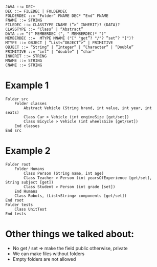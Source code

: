 ```
JAVA ::= DEC+
DEC ::= FILEDEC | FOLDERDEC
FOLDERDEC ::= “Folder” FNAME DEC* “End” FNAME
FNAME ::= STRING
FILEDEC ::= CLASSTYPE CNAME (“>” INHERIT)? (DATA)?
CLASSTYPE ::= “Class” | “Abstract”
DATA ::= “(” MEMBERDEC (", " MEMBERDEC)* ")"
MEMBERDEC ::=  MTYPE MNAME ("[" "get”? "/"? ”set”? "]")?
MTYPE ::= OBJECT | ”List<”OBJECT”>” | PRIMITIVE
OBJECT ::= “String” | ”Integer” | ”Character” | ”Double”
PRIMITIVE ::= ”int” | ”double” | ”char”
INHERIT ::= STRING
MNAME ::= STRING
CNAME ::= STRING
```

# Example 1
```
Folder src
    Folder classes
        Abstract Vehicle (String brand, int value, int year, int seats)
        Class Car > Vehicle (int engineSize [get/set])
        Class Bicycle > Vehicle (int wheelsSize [get/set])
    End classes
End src
```

# Example 2
```
Folder root
    Folder Humans
        Class Person (String name, int age)
        Class Teacher > Person (int yearsOfExperience [get/set], String subject [get])
        Class Student > Person (int grade [set])
    End Humans
    Class Robots, (List<String> components [get/set])
End root
Folder tests
    Class UnitTest
End tests
```

# Other things we talked about:
- No get / set  => make the field public otherwise, private
- We can make files without folders 
- Empty folders are not allowed

